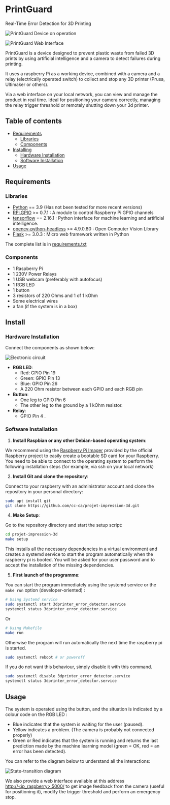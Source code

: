 <!-- References -->
[requirements-url]: https://github.com/cc-ca/projet-impression-3d/blob/main/requirements.txt "Project requirements"



# PrintGuard
Real-Time Error Detection for 3D Printing

![PrintGuard Device on operation](https://github.com/cc-ca/projet-impression-3d/blob/main/.github/images/the_system_in_operation.jpg)

![PrintGuard Web Interface](https://github.com/cc-ca/projet-impression-3d/blob/main/.github/images/webinterface.png)

PrintGuard is a device designed to prevent plastic waste from failed 3D prints by using artificial intelligence and a camera to detect failures during printing.

It uses a raspberry Pi as a working device, combined with a camera and a relay (electrically operated switch) to collect and stop any 3D printer (Prusa, Ultimaker or others).

Via a web interface on your local network, you can view and manage the product in real time.
Ideal for positioning your camera correctly, managing the relay trigger threshold or remotely shutting down your 3d printer.



## Table of contents

- [Requirements](#requirements)
    - [Libraries](#libraries)
    - [Components](#components)
- [Installing](#installing)
    - [Hardware Installation](#hardware-installation)
    - [Software Installation](#software-installation)
- [Usage](#usage)


## Requirements

### Libraries

- [Python](https://www.python.org/) == 3.9 (Has not been tested for more recent versions)
- [RPi.GPIO](https://pypi.org/project/RPi.GPIO/) >= 0.7.1 : A module to control Raspberry Pi GPIO channels
- [tensorflow](https://www.tensorflow.org/) == 2.16.1 :  Python interface for machine learning and artificial intelligence.
- [opencv-python-headless](https://opencv.org/) >= 4.9.0.80 : Open Computer Vision Library
- [Flask](https://flask.palletsprojects.com/) >= 3.0.3 : Micro web framework written in Python

The complete list is in [requirements.txt][requirements-url]

### Components

- 1 Raspberry Pi
- 1 230V Power Relays
- 1 USB webcam (preferably with autofocus)
- 1 RGB LED
- 1 button
- 3 resistors of 220 Ohms and 1 of 1 kOhm
- Some electrical wires
- a fan (if the system is in a box)


## Install

### Hardware Installation

Connect the components as shown below:

![Electronic circuit](https://github.com/cc-ca/projet-impression-3d/blob/main/.github/images/electronic_circuit.png)


- **RGB LED**:
    - Red: GPIO Pin 19
    - Green: GPIO Pin 13
    - Blue: GPIO Pin 26
    - A 220 Ohm resistor between each GPIO and each RGB pin
- **Button**:
    - One leg to GPIO Pin 6
    - The other leg to the ground by a 1 kOhm resistor.
- **Relay**:
    - GPIO Pin 4 .

### Software Installation

1. **Install Raspbian or any other Debian-based operating system**:

We recommend using the [Raspberry Pi Imager](https://www.raspberrypi.com/software/) provided by the official Raspberry project to easily create a bootable SD card for your Raspberry.
You need to be able to connect to the operating system to perform the following installation steps (for example, via ssh on your local network)

2. **Install Git and clone the repository**:

Connect to your raspberry with an administrator account and clone the repository in your personal directory:

```bash
sudo apt install git
git clone https://github.com/cc-ca/projet-impression-3d.git
```

4. **Make Setup**:

Go to the repository directory and start the setup script:

```bash
cd projet-impression-3d
make setup
```

This installs all the necessary dependencies in a virtual environment and creates a systemd service to start the program automatically when the raspberry pi is booted.
You will be asked for your user password and to accept the installation of the missing dependencies.

5. **First launch of the programme**:

You can start the program immediately using the systemd service or the `make run` option (developer-oriented) :
```bash
# Using Systemd service
sudo systemctl start 3dprinter_error_detector.service
systemctl status 3dprinter_error_detector.service
```
Or
```bash
# Using Makefile
make run
```

Otherwise the program will run automatically the next time the raspberry pi is started.

```bash
sudo systemctl reboot # or poweroff
```

If you do not want this behaviour, simply disable it with this command.

```bash
sudo systemctl disable 3dprinter_error_detector.service
systemctl status 3dprinter_error_detector.service
```



## Usage

The system is operated using the button, and the situation is indicated by a colour code on the RGB LED :
 - Blue indicates that the system is waiting for the user (paused).
 - Yellow indicates a problem. (The camera is probably not connected properly)
 - Green or Red indicates that the system is running and returns the last prediction made by the machine learning model (green = OK, red = an error has been detected).

You can refer to the diagram below to understand all the interactions:

![State-transition diagram](https://github.com/cc-ca/projet-impression-3d/blob/main/.github/images/state-transition_diagram.png)


We also provide a web interface available at this address [http://<ip_raspberry>:5000/](http://<ip_raspberry>:5000/) to get image feedback from the camera (useful for positioning it), modify the trigger threshold and perform an emergency stop.